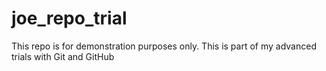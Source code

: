 # joe_repo_trial
This repo is for demonstration purposes only. This is part of my advanced trials with Git and GitHub
